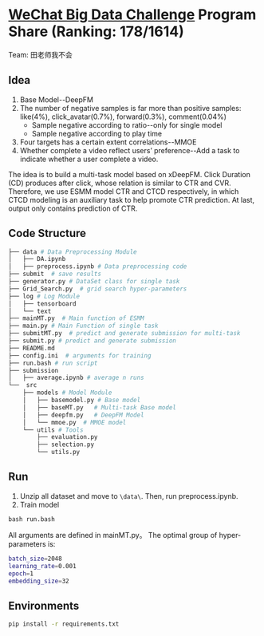 # [WeChat Big Data Challenge](https://algo.weixin.qq.com/) Program Share (Ranking: 178/1614)

Team: 田老师我不会

## Idea

1. Base Model--DeepFM
2. The number of negative samples is far more than positive samples: like(4%), click_avatar(0.7%), forward(0.3%), comment(0.04%)
   - Sample negative according to ratio--only for single model
   - Sample negative according to play time
3. Four targets has a certain extent correlations--MMOE
4. Whether complete a video reflect users’ preference--Add a task to indicate whether a user complete a video.

The idea is to build a multi-task model based on xDeepFM. Click Duration (CD) produces after click, whose relation is similar to CTR and CVR. Therefore, we use ESMM model CTR and CTCD respectively, in which CTCD modeling is an auxiliary task to help promote CTR prediction. At last, output only contains prediction of CTR.

## Code Structure

```bash
├── data # Data Preprocessing Module
│   ├── DA.ipynb 
│   ├── preprocess.ipynb # Data preprocessing code
├── submit	# save results
├── generator.py # DataSet class for single task
├── Grid_Search.py  # grid search hyper-parameters
├── log # Log Module
│   ├── tensorboard
│   └── text
├── mainMT.py  # Main function of ESMM
├── main.py # Main Function of single task
├── submitMT.py  # predict and generate submission for multi-task
├── submit.py # predict and generate submission
├── README.md
├── config.ini	# arguments for training
├── run.bash # run script
├── submission
│   ├── average.ipynb # average n runs 
└──  src
	├── models # Model Module
	│   ├── basemodel.py # Base model
	│   ├── baseMT.py	# Multi-task Base model
	│   ├── deepfm.py	# DeepFM Model
	│   └── mmoe.py  # MMOE model
	└── utils # Tools
    	├── evaluation.py
    	├── selection.py
    	└── utils.py
```

## Run

1. Unzip all dataset and move to `\data\`. Then, run preprocess.ipynb.
2. Train model

```
bash run.bash
```

All arguments are defined in mainMT.py。
The optimal group of hyper-parameters is:

```bash
batch_size=2048
learning_rate=0.001
epoch=1
embedding_size=32
```

## Environments

```bash
pip install -r requirements.txt
```
